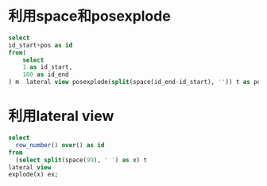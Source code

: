 # 利用space和posexplode

```sql
select
id_start+pos as id
from(
    select
    1 as id_start,
    100 as id_end
) m  lateral view posexplode(split(space(id_end-id_start), '')) t as pos, val
```

# 利用lateral view

```sql
select
  row_number() over() as id
from  
  (select split(space(99), ' ') as x) t
lateral view
explode(x) ex;
```

